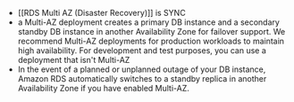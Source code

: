 - [[RDS Multi AZ (Disaster Recovery)]] is SYNC
-  a Multi-AZ deployment creates a primary DB instance and a secondary standby DB instance in another Availability Zone for failover support. We recommend Multi-AZ deployments for production workloads to maintain high availability. For development and test purposes, you can use a deployment that isn't Multi-AZ
-  In the event of a planned or unplanned outage of your DB instance, Amazon RDS automatically switches to a standby replica in another Availability Zone if you have enabled Multi-AZ.